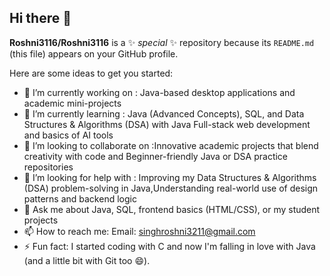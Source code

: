 ## Hi there 👋


**Roshni3116/Roshni3116** is a ✨ _special_ ✨ repository because its `README.md` (this file) appears on your GitHub profile.

Here are some ideas to get you started:

- 🔭 I’m currently working on : Java-based desktop applications and academic mini-projects
- 🌱 I’m currently learning : Java (Advanced Concepts), SQL, and Data Structures & Algorithms (DSA) with Java 
      Full-stack web development and basics of AI tools  
- 👯 I’m looking to collaborate on :Innovative academic projects that blend creativity with code and Beginner-friendly 
      Java or DSA practice repositories   
- 🤔 I’m looking for help with : Improving my Data Structures & Algorithms (DSA) problem-solving in Java,Understanding 
    real-world use of design patterns and backend logic  
- 💬 Ask me about Java, SQL, frontend basics (HTML/CSS), or my student projects
- 📫 How to reach me: 
     Email: singhroshni3211@gmail.com
- ⚡ Fun fact: I started coding with C and now I'm falling in love with Java (and a little bit with Git too 😄).

